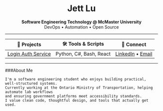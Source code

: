 <!-- README.md for Jett Lu -->

<h1 align="center">Jett Lu</h1>

<p align="center">
  <strong>Software Engineering Technology @ McMaster University</strong><br>
  DevOps • Automation • Open Source
</p>

<hr>

<div align="center">

| 🚀 Projects | 🛠️ Tools & Scripts | 📇 Connect |
|------------|--------------------|-----------|
| [Login Auth Service](https://github.com/Jett-Lu/Login-Authentication-Service-Cs) | Python, C#, Bash, React | [LinkedIn](https://www.linkedin.com/in/jettlu) • [Email](mailto:jett@example.com) |

</div>

<hr>

###About Me

```text
I'm a software engineering student who enjoys building practical, well-structured systems.
Currently working at the Ontario Ministry of Transportation, helping automate lab workflows
and ensuring government platforms meet accessibility standards.
I value clean code, thoughtful design, and tools that actually get used.
